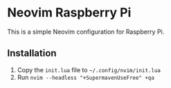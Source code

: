 # Neovim Raspberry Pi

This is a simple Neovim configuration for Raspberry Pi.

## Installation

1. Copy the `init.lua` file to `~/.config/nvim/init.lua`
2. Run `nvim --headless "+SupermavenUseFree" +qa`
